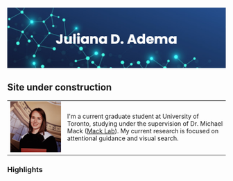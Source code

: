 ![bannerpng](/pics/banner.png)   

## Site under construction  

| | |
|-|-|
| <img src="/pics/avtr.jpg" width="500">        |  I'm a current graduate student at University of Toronto, studying under the supervision of Dr. Michael Mack ([Mack Lab](http://macklab.utoronto.ca/)). My current research is focused on attentional guidance and visual search. |


### Highlights

